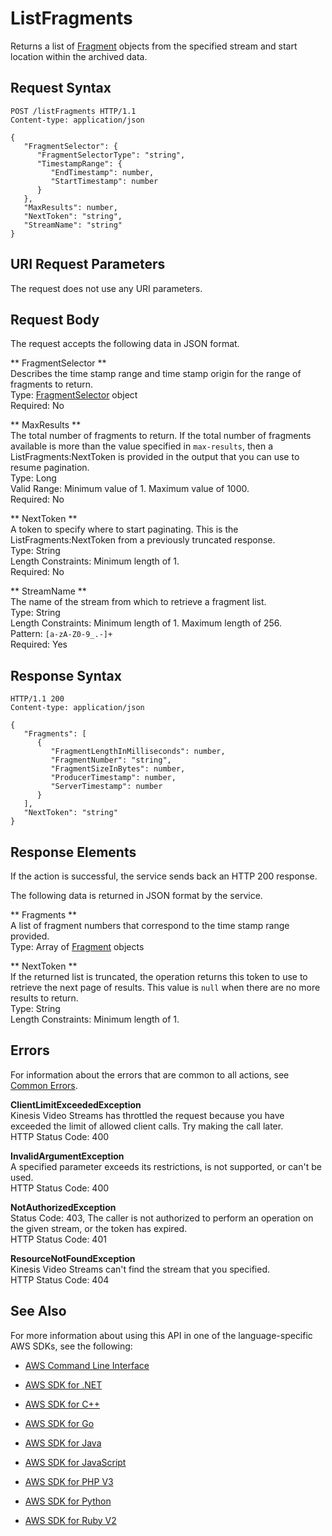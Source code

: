# ListFragments<a name="API_reader_ListFragments"></a>

Returns a list of [Fragment](API_reader_Fragment.md) objects from the specified stream and start location within the archived data\.

## Request Syntax<a name="API_reader_ListFragments_RequestSyntax"></a>

```
POST /listFragments HTTP/1.1
Content-type: application/json

{
   "FragmentSelector": { 
      "FragmentSelectorType": "string",
      "TimestampRange": { 
         "EndTimestamp": number,
         "StartTimestamp": number
      }
   },
   "MaxResults": number,
   "NextToken": "string",
   "StreamName": "string"
}
```

## URI Request Parameters<a name="API_reader_ListFragments_RequestParameters"></a>

The request does not use any URI parameters\.

## Request Body<a name="API_reader_ListFragments_RequestBody"></a>

The request accepts the following data in JSON format\.

 ** FragmentSelector **   
Describes the time stamp range and time stamp origin for the range of fragments to return\.  
Type: [FragmentSelector](API_reader_FragmentSelector.md) object  
Required: No

 ** MaxResults **   
The total number of fragments to return\. If the total number of fragments available is more than the value specified in `max-results`, then a ListFragments:NextToken is provided in the output that you can use to resume pagination\.  
Type: Long  
Valid Range: Minimum value of 1\. Maximum value of 1000\.  
Required: No

 ** NextToken **   
A token to specify where to start paginating\. This is the ListFragments:NextToken from a previously truncated response\.  
Type: String  
Length Constraints: Minimum length of 1\.  
Required: No

 ** StreamName **   
The name of the stream from which to retrieve a fragment list\.  
Type: String  
Length Constraints: Minimum length of 1\. Maximum length of 256\.  
Pattern: `[a-zA-Z0-9_.-]+`   
Required: Yes

## Response Syntax<a name="API_reader_ListFragments_ResponseSyntax"></a>

```
HTTP/1.1 200
Content-type: application/json

{
   "Fragments": [ 
      { 
         "FragmentLengthInMilliseconds": number,
         "FragmentNumber": "string",
         "FragmentSizeInBytes": number,
         "ProducerTimestamp": number,
         "ServerTimestamp": number
      }
   ],
   "NextToken": "string"
}
```

## Response Elements<a name="API_reader_ListFragments_ResponseElements"></a>

If the action is successful, the service sends back an HTTP 200 response\.

The following data is returned in JSON format by the service\.

 ** Fragments **   
A list of fragment numbers that correspond to the time stamp range provided\.  
Type: Array of [Fragment](API_reader_Fragment.md) objects

 ** NextToken **   
If the returned list is truncated, the operation returns this token to use to retrieve the next page of results\. This value is `null` when there are no more results to return\.  
Type: String  
Length Constraints: Minimum length of 1\.

## Errors<a name="API_reader_ListFragments_Errors"></a>

For information about the errors that are common to all actions, see [Common Errors](CommonErrors.md)\.

 **ClientLimitExceededException**   
Kinesis Video Streams has throttled the request because you have exceeded the limit of allowed client calls\. Try making the call later\.  
HTTP Status Code: 400

 **InvalidArgumentException**   
A specified parameter exceeds its restrictions, is not supported, or can't be used\.  
HTTP Status Code: 400

 **NotAuthorizedException**   
Status Code: 403, The caller is not authorized to perform an operation on the given stream, or the token has expired\.  
HTTP Status Code: 401

 **ResourceNotFoundException**   
Kinesis Video Streams can't find the stream that you specified\.  
HTTP Status Code: 404

## See Also<a name="API_reader_ListFragments_SeeAlso"></a>

For more information about using this API in one of the language\-specific AWS SDKs, see the following:

+  [AWS Command Line Interface](http://docs.aws.amazon.com/goto/aws-cli/kinesis-video-reader-data-2017-09-30/ListFragments) 

+  [AWS SDK for \.NET](http://docs.aws.amazon.com/goto/DotNetSDKV3/kinesis-video-reader-data-2017-09-30/ListFragments) 

+  [AWS SDK for C\+\+](http://docs.aws.amazon.com/goto/SdkForCpp/kinesis-video-reader-data-2017-09-30/ListFragments) 

+  [AWS SDK for Go](http://docs.aws.amazon.com/goto/SdkForGoV1/kinesis-video-reader-data-2017-09-30/ListFragments) 

+  [AWS SDK for Java](http://docs.aws.amazon.com/goto/SdkForJava/kinesis-video-reader-data-2017-09-30/ListFragments) 

+  [AWS SDK for JavaScript](http://docs.aws.amazon.com/goto/AWSJavaScriptSDK/kinesis-video-reader-data-2017-09-30/ListFragments) 

+  [AWS SDK for PHP V3](http://docs.aws.amazon.com/goto/SdkForPHPV3/kinesis-video-reader-data-2017-09-30/ListFragments) 

+  [AWS SDK for Python](http://docs.aws.amazon.com/goto/boto3/kinesis-video-reader-data-2017-09-30/ListFragments) 

+  [AWS SDK for Ruby V2](http://docs.aws.amazon.com/goto/SdkForRubyV2/kinesis-video-reader-data-2017-09-30/ListFragments) 